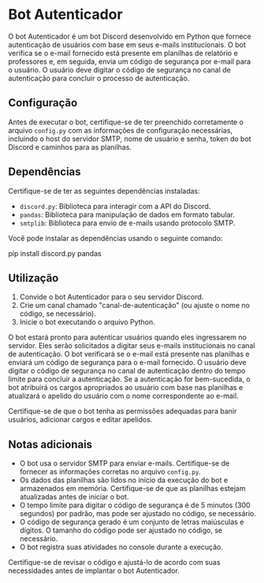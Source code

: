 # Bot Autenticador

O bot Autenticador é um bot Discord desenvolvido em Python que fornece autenticação de usuários com base em seus e-mails institucionais. O bot verifica se o e-mail fornecido está presente em planilhas de relatório e professores e, em seguida, envia um código de segurança por e-mail para o usuário. O usuário deve digitar o código de segurança no canal de autenticação para concluir o processo de autenticação.

## Configuração

Antes de executar o bot, certifique-se de ter preenchido corretamente o arquivo `config.py` com as informações de configuração necessárias, incluindo o host do servidor SMTP, nome de usuário e senha, token do bot Discord e caminhos para as planilhas.

## Dependências

Certifique-se de ter as seguintes dependências instaladas:

- `discord.py`: Biblioteca para interagir com a API do Discord.
- `pandas`: Biblioteca para manipulação de dados em formato tabular.
- `smtplib`: Biblioteca para envio de e-mails usando protocolo SMTP.

Você pode instalar as dependências usando o seguinte comando:

pip install discord.py pandas

## Utilização

1. Convide o bot Autenticador para o seu servidor Discord.
2. Crie um canal chamado "canal-de-autenticação" (ou ajuste o nome no código, se necessário).
3. Inicie o bot executando o arquivo Python.

O bot estará pronto para autenticar usuários quando eles ingressarem no servidor. Eles serão solicitados a digitar seus e-mails institucionais no canal de autenticação. 
O bot verificará se o e-mail está presente nas planilhas e enviará um código de segurança para o e-mail fornecido. 
O usuário deve digitar o código de segurança no canal de autenticação dentro do tempo limite para concluir a autenticação. 
Se a autenticação for bem-sucedida, o bot atribuirá os cargos apropriados ao usuário com base nas planilhas e atualizará o apelido do usuário com o nome correspondente ao e-mail.

Certifique-se de que o bot tenha as permissões adequadas para banir usuários, adicionar cargos e editar apelidos.

## Notas adicionais

- O bot usa o servidor SMTP para enviar e-mails. Certifique-se de fornecer as informações corretas no arquivo `config.py`.
- Os dados das planilhas são lidos no início da execução do bot e armazenados em memória. Certifique-se de que as planilhas estejam atualizadas antes de iniciar o bot.
- O tempo limite para digitar o código de segurança é de 5 minutos (300 segundos) por padrão, mas pode ser ajustado no código, se necessário.
- O código de segurança gerado é um conjunto de letras maiúsculas e dígitos. O tamanho do código pode ser ajustado no código, se necessário.
- O bot registra suas atividades no console durante a execução.

Certifique-se de revisar o código e ajustá-lo de acordo com suas necessidades antes de implantar o bot Autenticador.
